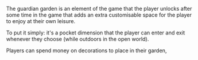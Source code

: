 The guardian garden is an element of the game that the player unlocks after some time in the game that adds an extra customisable space for the player to enjoy at their own leisure.

To put it simply: it's a pocket dimension that the player can enter and exit whenever they choose (while outdoors in the open world).

Players can spend money on decorations to place in their garden, 